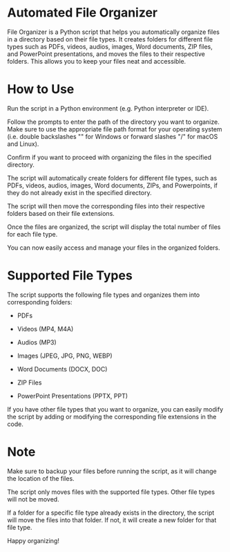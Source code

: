 # Automated File Organizer  

File Organizer is a Python script that helps you automatically organize files in a directory based on their file types. It creates folders for different file types such as PDFs, videos, audios, images, Word documents, ZIP files, and PowerPoint presentations, and moves the files to their respective folders. This allows you to keep your files neat and accessible. 

# How to Use  

Run the script in a Python environment (e.g. Python interpreter or IDE).  

Follow the prompts to enter the path of the directory you want to organize. Make sure to use the appropriate file path format for your operating system (i.e. double backslashes "\" for Windows or forward slashes "/" for macOS and Linux).  

Confirm if you want to proceed with organizing the files in the specified directory.  

The script will automatically create folders for different file types, such as PDFs, videos, audios, images, Word documents, ZIPs, and Powerpoints, if they do not already exist in the specified directory.  

The script will then move the corresponding files into their respective folders based on their file extensions.  

Once the files are organized, the script will display the total number of files for each file type.  

You can now easily access and manage your files in the organized folders.  

# Supported File Types  

The script supports the following file types and organizes them into corresponding folders:  

- PDFs  

- Videos (MP4, M4A)  

- Audios (MP3)  

- Images (JPEG, JPG, PNG, WEBP)  

- Word Documents (DOCX, DOC)  

- ZIP Files  

- PowerPoint Presentations (PPTX, PPT)  

If you have other file types that you want to organize, you can easily modify the script by adding or modifying the corresponding file extensions in the code.

# Note  

Make sure to backup your files before running the script, as it will change the location of the files.  

The script only moves files with the supported file types. Other file types will not be moved.  

If a folder for a specific file type already exists in the directory, the script will move the files into that folder. If not, it will create a new folder for that file type.  

Happy organizing!
